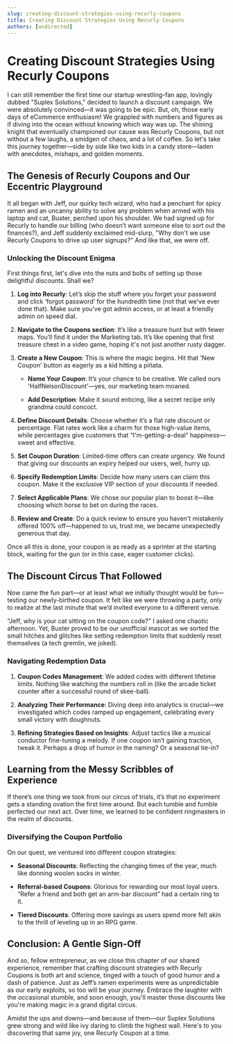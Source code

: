 ```yaml
---
slug: creating-discount-strategies-using-recurly-coupons
title: Creating Discount Strategies Using Recurly Coupons
authors: [undirected]
---
```



# Creating Discount Strategies Using Recurly Coupons

I can still remember the first time our startup wrestling-fan app, lovingly dubbed "Suplex Solutions," decided to launch a discount campaign. We were absolutely convinced—it was going to be epic. But, oh, those early days of eCommerce enthusiasm! We grappled with numbers and figures as if diving into the ocean without knowing which way was up. The shining knight that eventually championed our cause was Recurly Coupons, but not without a few laughs, a smidgen of chaos, and a lot of coffee. So let's take this journey together—side by side like two kids in a candy store—laden with anecdotes, mishaps, and golden moments.

## The Genesis of Recurly Coupons and Our Eccentric Playground

It all began with Jeff, our quirky tech wizard, who had a penchant for spicy ramen and an uncanny ability to solve any problem when armed with his laptop and cat, Buster, perched upon his shoulder. We had signed up for Recurly to handle our billing (who doesn’t want someone else to sort out the finances?), and Jeff suddenly exclaimed mid-slurp, "Why don't we use Recurly Coupons to drive up user signups?" And like that, we were off.

### Unlocking the Discount Enigma

First things first, let's dive into the nuts and bolts of setting up those delightful discounts. Shall we?

1. **Log into Recurly**: Let’s skip the stuff where you forget your password and click ‘forgot password’ for the hundredth time (not that we've ever done that). Make sure you’ve got admin access, or at least a friendly admin on speed dial.

2. **Navigate to the Coupons section**: It’s like a treasure hunt but with fewer maps. You’ll find it under the Marketing tab. It’s like opening that first treasure chest in a video game, hoping it's not just another rusty dagger.

3. **Create a New Coupon**: This is where the magic begins. Hit that 'New Coupon' button as eagerly as a kid hitting a piñata.

   - **Name Your Coupon**: It’s your chance to be creative. We called ours 'HalfNelsonDiscount'—yes, our marketing team moaned. 
   
   - **Add Description**: Make it sound enticing, like a secret recipe only grandma could concoct.

4. **Define Discount Details**: Choose whether it’s a flat rate discount or percentage. Flat rates work like a charm for those high-value items, while percentages give customers that “I'm-getting-a-deal” happiness—sweet and effective.

5. **Set Coupon Duration**: Limited-time offers can create urgency. We found that giving our discounts an expiry helped our users, well, hurry up. 

6. **Specify Redemption Limits**: Decide how many users can claim this coupon. Make it the exclusive VIP section of your discounts if needed.

7. **Select Applicable Plans**: We chose our popular plan to boost it—like choosing which horse to bet on during the races.

8. **Review and Create**: Do a quick review to ensure you haven't mistakenly offered 100% off—happened to us, trust me, we became unexpectedly generous that day.

Once all this is done, your coupon is as ready as a sprinter at the starting block, waiting for the gun (or in this case, eager customer clicks).

## The Discount Circus That Followed

Now came the fun part—or at least what we initially thought would be fun—testing our newly-birthed coupon. It felt like we were throwing a party, only to realize at the last minute that we’d invited everyone to a different venue. 

"Jeff, why is your cat sitting on the coupon code?" I asked one chaotic afternoon. Yet, Buster proved to be our unofficial mascot as we sorted the small hitches and glitches like setting redemption limits that suddenly reset themselves (a tech gremlin, we joked).

### Navigating Redemption Data

1. **Coupon Codes Management**: We added codes with different lifetime limits. Nothing like watching the numbers roll in (like the arcade ticket counter after a successful round of skee-ball).

2. **Analyzing Their Performance**: Diving deep into analytics is crucial—we investigated which codes ramped up engagement, celebrating every small victory with doughnuts. 

3. **Refining Strategies Based on Insights**: Adjust tactics like a musical conductor fine-tuning a melody. If one coupon isn’t gaining traction, tweak it. Perhaps a drop of humor in the naming? Or a seasonal tie-in?

## Learning from the Messy Scribbles of Experience

If there’s one thing we took from our circus of trials, it’s that no experiment gets a standing ovation the first time around. But each tumble and fumble perfected our next act. Over time, we learned to be confident ringmasters in the realm of discounts.

### Diversifying the Coupon Portfolio

On our quest, we ventured into different coupon strategies:

- **Seasonal Discounts**: Reflecting the changing times of the year, much like donning woolen socks in winter. 

- **Referral-based Coupons**: Glorious for rewarding our most loyal users. “Refer a friend and both get an arm-bar discount” had a certain ring to it.

- **Tiered Discounts**: Offering more savings as users spend more felt akin to the thrill of leveling up in an RPG game.

## Conclusion: A Gentle Sign-Off

And so, fellow entrepreneur, as we close this chapter of our shared experience, remember that crafting discount strategies with Recurly Coupons is both art and science, tinged with a touch of good humor and a dash of patience. Just as Jeff’s ramen experiments were as unpredictable as our early exploits, so too will be your journey. Embrace the laughter with the occasional stumble, and soon enough, you'll master those discounts like you're making magic in a grand digital circus.

Amidst the ups and downs—and because of them—our Suplex Solutions grew strong and wild like ivy daring to climb the highest wall. Here's to you discovering that same joy, one Recurly Coupon at a time.